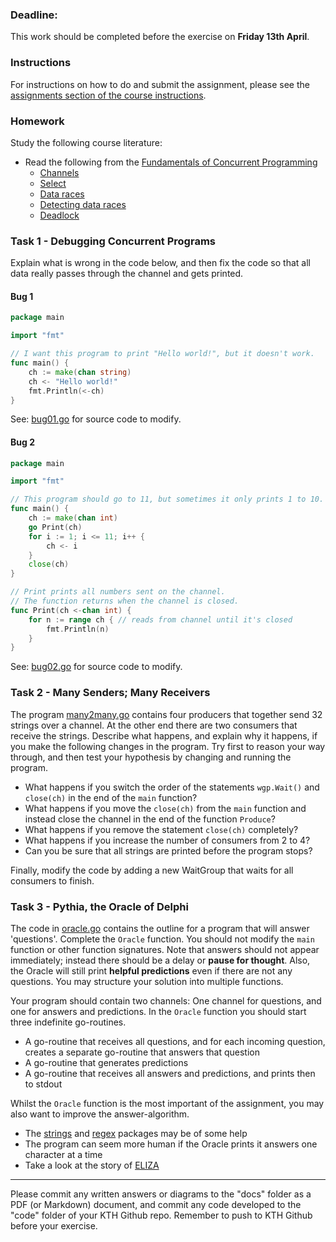 ### Deadline:
This work should be completed before the exercise on **Friday 13th April**.

### Instructions
For instructions on how to do and submit the assignment, please see the
[assignments section of the course instructions](https://gits-15.sys.kth.se/inda-17/course-instructions#assignments).

### Homework
Study the following course literature:

- Read the following from the [Fundamentals of Concurrent Programming](http://yourbasic.org/golang/concurrent-programming/)
  - [Channels](http://yourbasic.org/golang/channels-explained/)
  - [Select](http://yourbasic.org/golang/select-explained/)
  - [Data races](http://yourbasic.org/golang/data-races-explained/)
  - [Detecting data races](http://yourbasic.org/golang/detect-data-races/)
  - [Deadlock](http://yourbasic.org/golang/detect-deadlock/)

### Task 1 - Debugging Concurrent Programs

Explain what is wrong in the code below, and then fix the code so that all data really passes through the channel and gets printed.

#### Bug 1
```Go
package main

import "fmt"

// I want this program to print "Hello world!", but it doesn't work.
func main() {
    ch := make(chan string)
    ch <- "Hello world!"
    fmt.Println(<-ch)
}
```
See: [bug01.go](code/bug01.go) for source code to modify.

#### Bug 2
```Go
package main

import "fmt"

// This program should go to 11, but sometimes it only prints 1 to 10.
func main() {
    ch := make(chan int)
    go Print(ch)
    for i := 1; i <= 11; i++ {
        ch <- i
    }
    close(ch)
}

// Print prints all numbers sent on the channel.
// The function returns when the channel is closed.
func Print(ch <-chan int) {
    for n := range ch { // reads from channel until it's closed
        fmt.Println(n)
    }
}
```
See: [bug02.go](code/bug02.go) for source code to modify.

### Task 2 - Many Senders; Many Receivers

The program [many2many.go](code/many2many.go) contains four producers that together send 32 strings over a channel.  At the other end there are two consumers that receive the strings.  Describe what happens, and explain why it happens, if you make the following changes in the program.  Try first to reason your way through, and then test your hypothesis by changing and running the program.

* What happens if you switch the order of the statements `wgp.Wait()` and `close(ch)` in the end of the `main` function?
* What happens if you move the `close(ch)` from the `main` function and instead close the channel in the end of the function `Produce`?
* What happens if you remove the statement `close(ch)` completely?
* What happens if you increase the number of consumers from 2 to 4?
* Can you be sure that all strings are printed before the program stops?

Finally, modify the code by adding a new WaitGroup that waits for all consumers to finish.

### Task 3 - Pythia, the Oracle of Delphi

The code in [oracle.go](code/oracle.go) contains the outline for a program that will answer 'questions'.  Complete the `Oracle` function.  You should not modify the `main` function or other function signatures. Note that answers should not appear immediately; instead there should be a delay or **pause for thought**.  Also, the Oracle will still print **helpful predictions** even if there are not any questions.  You may structure your solution into multiple functions.

Your program should contain two channels: One channel for questions, and one for answers and predictions.  In the `Oracle` function you should start three indefinite go-routines.

* A go-routine that receives all questions, and for each incoming question, creates a separate go-routine that answers that question
* A go-routine that generates predictions
* A go-routine that receives all answers and predictions, and prints then to stdout

Whilst the `Oracle` function is the most important of the assignment, you may also want to improve the answer-algorithm.

* The [strings](https://golang.org/pkg/strings/) and [regex](https://golang.org/pkg/regexp/) packages may be of some help
* The program can seem more human if the Oracle prints it answers one character at a time
* Take a look at the story of [ELIZA](https://en.wikipedia.org/wiki/ELIZA)

---

Please commit any written answers or diagrams to the "docs" folder as a PDF (or Markdown) document, and commit any code developed to the "code" folder of your KTH Github repo. Remember to push to KTH Github before your exercise.
